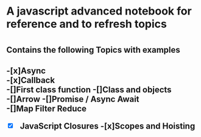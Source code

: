 <h1> A javascript advanced notebook for reference and to refresh topics <h1>

<h2> Contains the following Topics with examples <h2>


-[x]Async   
-[x]Callback  
-[]First class function
-[]Class and objects  
-[]Arrow 
-[]Promise / Async Await  
-[]Map Filter Reduce
-[x] JavaScript Closures
-[x]Scopes and Hoisting
